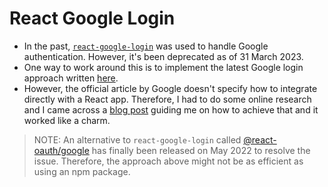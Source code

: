 # React Google Login 

- In the past, [`react-google-login`](https://www.npmjs.com/package/react-google-login) was used to handle Google authentication. However, it's been deprecated as of 31 March 2023.
- One way to work around this is to implement the latest Google login approach written [here](https://developers.google.com/identity/gsi/web/guides/client-library).
- However, the official article by Google doesn't specify how to integrate directly with a React app. Therefore, I had to do some online research and I came across a [blog post](https://www.dolthub.com/blog/2022-05-04-google-signin-migration/) guiding me on how to achieve that and it worked like a charm.

> NOTE: An alternative to `react-google-login` called [@react-oauth/google](https://www.npmjs.com/package/@react-oauth/google) has finally been released on May 2022 to resolve the issue. Therefore, the approach above might not be as efficient as using an npm package.
